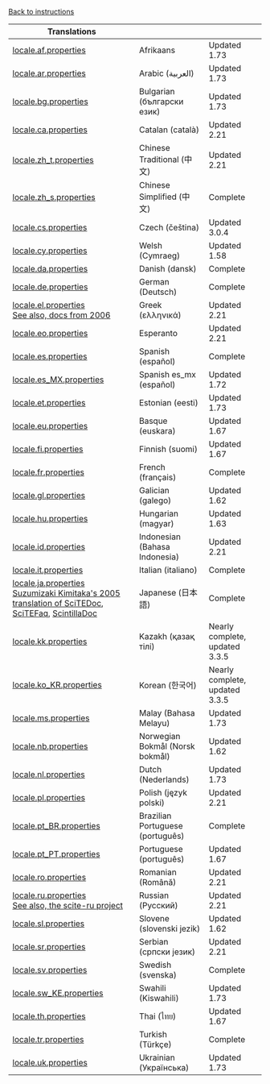 ﻿
 [Back to instructions](translations.md)

<a name="list_translations"></a>

| Translations  |  |   |
| ------------- | ------------- | ------------- |
| [locale.af.properties](https://raw.githubusercontent.com/moltenform/scite-files/master/files/files/translations/locale.af.properties) | Afrikaans | Updated 1.73 |
| [locale.ar.properties](https://raw.githubusercontent.com/moltenform/scite-files/master/files/files/translations/locale.ar.properties) | Arabic (العربية) | Updated 1.73 |
| [locale.bg.properties](https://raw.githubusercontent.com/moltenform/scite-files/master/files/files/translations/locale.bg.properties) | Bulgarian (български език) | Updated 1.73 |
| [locale.ca.properties](https://raw.githubusercontent.com/moltenform/scite-files/master/files/files/translations/locale.ca.properties) | Catalan (català) | Updated 2.21 |
| [locale.zh_t.properties](https://raw.githubusercontent.com/moltenform/scite-files/master/files/files/translations/locale.zh_t.properties) | Chinese Traditional (中文) | Updated 2.21 |
| [locale.zh_s.properties](https://raw.githubusercontent.com/moltenform/scite-files/master/files/files/translations/locale.zh_s.properties) | Chinese Simplified (中文) | Complete |
| [locale.cs.properties](https://raw.githubusercontent.com/moltenform/scite-files/master/files/files/translations/locale.cs.properties) | Czech (čeština) | Updated 3.0.4 |
| [locale.cy.properties](https://raw.githubusercontent.com/moltenform/scite-files/master/files/files/translations/locale.cy.properties) | Welsh (Cymraeg) | Updated 1.58 |
| [locale.da.properties](https://raw.githubusercontent.com/moltenform/scite-files/master/files/files/translations/locale.da.properties) | Danish (dansk) | Complete |
| [locale.de.properties](https://raw.githubusercontent.com/moltenform/scite-files/master/files/files/translations/locale.de.properties) | German (Deutsch) | Complete |
| [locale.el.properties](https://raw.githubusercontent.com/moltenform/scite-files/master/files/files/translations/locale.el.properties)<br>[See also, docs from 2006](http://web.archive.org/web/20071012092151/http://scite.hellug.gr/) | Greek (ελληνικά) | Updated 2.21 |
| [locale.eo.properties](https://raw.githubusercontent.com/moltenform/scite-files/master/files/files/translations/locale.eo.properties) | Esperanto | Updated 2.21 |
| [locale.es.properties](https://raw.githubusercontent.com/moltenform/scite-files/master/files/files/translations/locale.es.properties) | Spanish (español) | Complete |
| [locale.es_MX.properties](https://raw.githubusercontent.com/moltenform/scite-files/master/files/files/translations/locale.es_MX.properties) | Spanish es_mx (español) | Updated 1.72 |
| [locale.et.properties](https://raw.githubusercontent.com/moltenform/scite-files/master/files/files/translations/locale.et.properties) | Estonian (eesti) | Updated 1.73 |
| [locale.eu.properties](https://raw.githubusercontent.com/moltenform/scite-files/master/files/files/translations/locale.eu.properties) | Basque (euskara) | Updated 1.67 |
| [locale.fi.properties](https://raw.githubusercontent.com/moltenform/scite-files/master/files/files/translations/locale.fi.properties) | 	Finnish (suomi) | Updated 1.67 |
| [locale.fr.properties](https://raw.githubusercontent.com/moltenform/scite-files/master/files/files/translations/locale.fr.properties) | French (français) | Complete |
| [locale.gl.properties](https://raw.githubusercontent.com/moltenform/scite-files/master/files/files/translations/locale.gl.properties) | Galician (galego) | Updated 1.62 |
| [locale.hu.properties](https://raw.githubusercontent.com/moltenform/scite-files/master/files/files/translations/locale.hu.properties) | Hungarian (magyar) | Updated 1.63 |
| [locale.id.properties](https://raw.githubusercontent.com/moltenform/scite-files/master/files/files/translations/locale.id.properties) | Indonesian (Bahasa Indonesia) | Updated 2.21 |
| [locale.it.properties](https://raw.githubusercontent.com/moltenform/scite-files/master/files/files/translations/locale.it.properties) | Italian (italiano) | Complete |
| [locale.ja.properties](https://raw.githubusercontent.com/moltenform/scite-files/master/files/files/translations/locale.ja.properties)<br>[Suzumizaki Kimitaka's 2005 translation of SciTEDoc](https://moltenform.com/page/scite-files/SciTEDocJa/SciTEDoc.html), [SciTEFaq](https://moltenform.com/page/scite-files/SciTEDocJa/SciTEFAQ.html), [ScintillaDoc](https://moltenform.com/page/scite-files/SciTEDocJa/ScintillaDoc.html) | Japanese (日本語) | Complete |
| [locale.kk.properties](https://raw.githubusercontent.com/moltenform/scite-files/master/files/files/translations/locale.kk.properties) | Kazakh (қазақ тілі) | Nearly complete, updated 3.3.5 |
| [locale.ko_KR.properties](https://raw.githubusercontent.com/moltenform/scite-files/master/files/files/translations/locale.ko_KR.properties) | Korean (한국어) | Nearly complete, updated 3.3.5 |
| [locale.ms.properties](https://raw.githubusercontent.com/moltenform/scite-files/master/files/files/translations/locale.ms.properties) | Malay (Bahasa Melayu) | Updated 1.73 |
| [locale.nb.properties](https://raw.githubusercontent.com/moltenform/scite-files/master/files/files/translations/locale.nb.properties) | Norwegian Bokmål (Norsk bokmål) | Updated 1.62 |
| [locale.nl.properties](https://raw.githubusercontent.com/moltenform/scite-files/master/files/files/translations/locale.nl.properties) | Dutch (Nederlands) | Updated 1.73 |
| [locale.pl.properties](https://raw.githubusercontent.com/moltenform/scite-files/master/files/files/translations/locale.pl.properties) | Polish (język polski) | Updated 2.21 |
| [locale.pt_BR.properties](https://raw.githubusercontent.com/moltenform/scite-files/master/files/files/translations/locale.pt_BR.properties) | Brazilian Portuguese (português) | Complete |
| [locale.pt_PT.properties](https://raw.githubusercontent.com/moltenform/scite-files/master/files/files/translations/locale.pt_PT.properties) | Portuguese (português) | Updated 1.67 |
| [locale.ro.properties](https://raw.githubusercontent.com/moltenform/scite-files/master/files/files/translations/locale.ro.properties) | Romanian (Română) | Updated 2.21 |
| [locale.ru.properties](https://raw.githubusercontent.com/moltenform/scite-files/master/files/files/translations/locale.ru.properties)<br>[See also, the scite-ru project](https://bitbucket.org/scite-ru/scite-ru.bitbucket.org/wiki/Home) | Russian (Русский) | Updated 2.21 |
| [locale.sl.properties](https://raw.githubusercontent.com/moltenform/scite-files/master/files/files/translations/locale.sl.properties) | Slovene (slovenski jezik) | Updated 1.62 |
| [locale.sr.properties](https://raw.githubusercontent.com/moltenform/scite-files/master/files/files/translations/locale.sr.properties) | Serbian (српски језик) | Updated 2.21 |
| [locale.sv.properties](https://raw.githubusercontent.com/moltenform/scite-files/master/files/files/translations/locale.sv.properties) | Swedish (svenska) | Complete |
| [locale.sw_KE.properties](https://raw.githubusercontent.com/moltenform/scite-files/master/files/files/translations/locale.sw_KE.properties) | Swahili (Kiswahili) | Updated 1.73 |
| [locale.th.properties](https://raw.githubusercontent.com/moltenform/scite-files/master/files/files/translations/locale.th.properties) | Thai (ไทย) | Updated 1.67 |
| [locale.tr.properties](https://raw.githubusercontent.com/moltenform/scite-files/master/files/files/translations/locale.tr.properties) | Turkish (Türkçe) | Complete |
| [locale.uk.properties](https://raw.githubusercontent.com/moltenform/scite-files/master/files/files/translations/locale.uk.properties) | Ukrainian (Українська) | Updated 1.73 |

